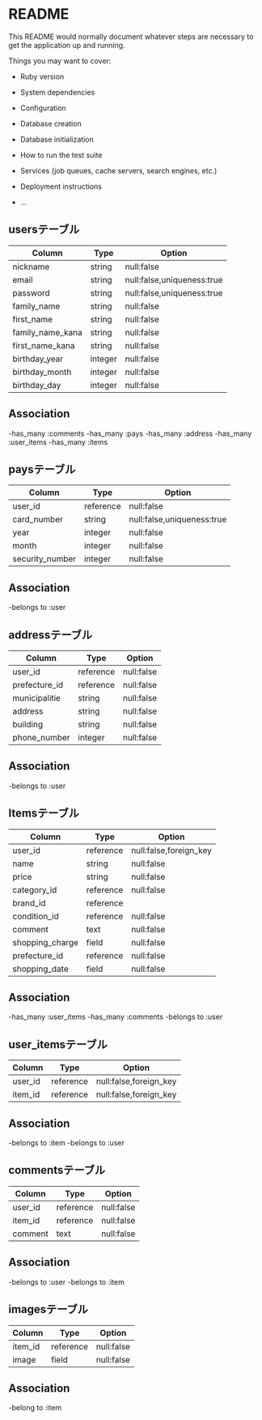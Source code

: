 # README

This README would normally document whatever steps are necessary to get the
application up and running.

Things you may want to cover:

* Ruby version

* System dependencies

* Configuration

* Database creation

* Database initialization

* How to run the test suite

* Services (job queues, cache servers, search engines, etc.)

* Deployment instructions

* ...

##  usersテーブル

|Column|Type|Option|
|------|----|------|
|nickname|string|null:false|
|email|string|null:false,uniqueness:true|
|password|string|null:false,uniqueness:true|
|family_name|string|null:false|
|first_name|string|null:false|
|family_name_kana|string|null:false|
|first_name_kana|string|null:false|
|birthday_year|integer|null:false|
|birthday_month|integer|null:false|
|birthday_day|integer|null:false|

##  Association

-has_many :comments
-has_many :pays
-has_many :address
-has_many :user_items
-has_many :items

## paysテーブル

|Column|Type|Option|
|------|----|------|
|user_id|reference|null:false|
|card_number|string|null:false,uniqueness:true|
|year|integer|null:false|
|month|integer|null:false|
|security_number|integer|null:false|

##  Association

-belongs to :user

##  addressテーブル

|Column|Type|Option|
|------|----|------|
|user_id|reference|null:false|
|prefecture_id|reference|null:false|
|municipalitie|string|null:false|
|address|string|null:false|
|building|string|null:false|
|phone_number|integer|null:false|

##  Association

-belongs to :user

##  Itemsテーブル

|Column|Type|Option|
|------|----|------|
|user_id|reference|null:false,foreign_key|
|name|string|null:false|
|price|string|null:false|
|category_id|reference|null:false|
|brand_id|reference||
|condition_id|reference|null:false|
|comment|text|null:false|
|shopping_charge|field|null:false|
|prefecture_id|reference|null:false|
|shopping_date|field|null:false|

##  Association

-has_many :user_items
-has_many :comments
-belongs to :user

##  user_itemsテーブル

|Column|Type|Option|
|------|----|------|
|user_id|reference|null:false,foreign_key|
|item_id|reference|null:false,foreign_key|

##  Association

-belongs to :item
-belongs to :user

## commentsテーブル

|Column|Type|Option|
|------|----|------|
|user_id|reference|null:false|
|item_id|reference|null:false|
|comment|text|null:false|

##  Association

-belongs to :user
-belongs to :item

##  imagesテーブル

|Column|Type|Option|
|------|----|------|
|item_id|reference|null:false|
|image|field|null:false|

##  Association

-belong to :item